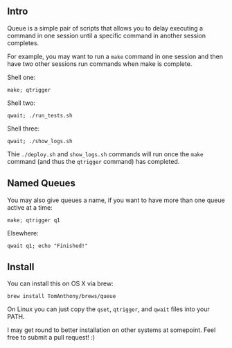 ## Intro

Queue is a simple pair of scripts that allows you to delay executing a command in one session until a specific command in another session completes.

For example, you may want to run a `make` command in one session and then have two other sessions run commands when make is complete.

Shell one:

    make; qtrigger

Shell two:

	qwait; ./run_tests.sh

Shell three:

	qwait; ./show_logs.sh

Thie `./deploy.sh` and `show_logs.sh` commands will run once the `make` command (and thus the `qtrigger` command) has completed.

## Named Queues

You may also give queues a name, if you want to have more than one queue active at a time:

	make; qtrigger q1

Elsewhere:

	qwait q1; echo "Finished!"

## Install

You can install this on OS X via brew:

	brew install TomAnthony/brews/queue

On Linux you can just copy the `qset`, `qtrigger`, and `qwait` files into your PATH.

I may get round to better installation on other systems at somepoint. Feel free to submit a pull request! :)